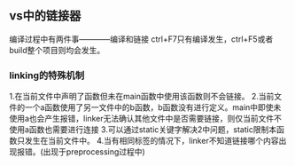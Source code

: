 ## vs中的链接器
编译过程中有两件事————编译和链接 
ctrl+F7只有编译发生，ctrl+F5或者build整个项目则均会发生。

### linking的特殊机制
1.在当前文件中声明了函数但未在main函数中使用该函数则不会链接。
2.当前文件的一个a函数使用了另一文件中的b函数，b函数没有进行定义。main中即使未使用a也会产生报错，linker无法确认其他文件中是否需要链接，则仅当前文件不使用a函数也需要进行连接
3.可以通过static关键字解决2中问题，static限制本函数只发生在当前文件中。
4.当有相同标签的情况下，linker不知道链接哪个内容出现报错。(出现于preprocessing过程中)